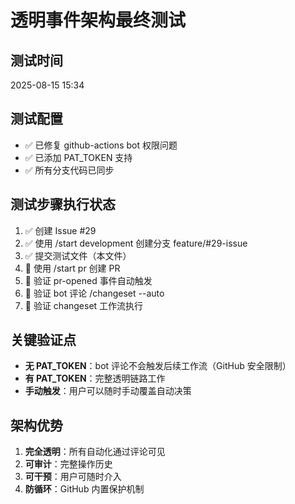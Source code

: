 # 透明事件架构最终测试

## 测试时间
2025-08-15 15:34

## 测试配置
- ✅ 已修复 github-actions bot 权限问题
- ✅ 已添加 PAT_TOKEN 支持
- ✅ 所有分支代码已同步

## 测试步骤执行状态
1. ✅ 创建 Issue #29
2. ✅ 使用 /start development 创建分支 feature/#29-issue  
3. ✅ 提交测试文件（本文件）
4. 🔄 使用 /start pr 创建 PR
5. 🔄 验证 pr-opened 事件自动触发
6. 🔄 验证 bot 评论 /changeset --auto
7. 🔄 验证 changeset 工作流执行

## 关键验证点
- **无 PAT_TOKEN**：bot 评论不会触发后续工作流（GitHub 安全限制）
- **有 PAT_TOKEN**：完整透明链路工作
- **手动触发**：用户可以随时手动覆盖自动决策

## 架构优势
1. **完全透明**：所有自动化通过评论可见
2. **可审计**：完整操作历史
3. **可干预**：用户可随时介入
4. **防循环**：GitHub 内置保护机制